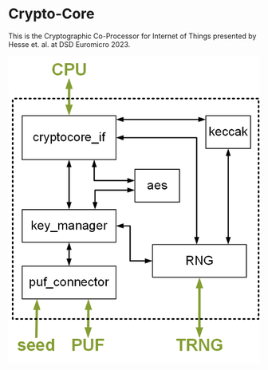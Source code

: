 # Crypto-Core
This is the Cryptographic Co-Processor for Internet of Things presented by Hesse et. al. at DSD Euromicro 2023.

![structure of the Crypto-Core](https://github.com/dinaHesse/Crypto-Core/blob/main/documentation/cryptocore-structure.png?raw=true)